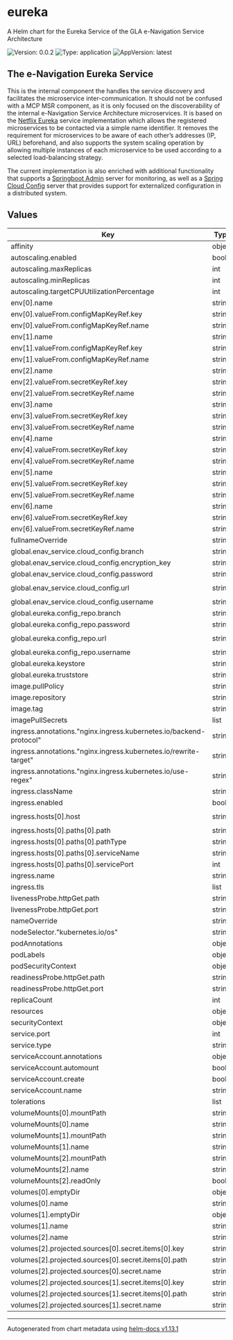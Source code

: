 # eureka

A Helm chart for the Eureka Service of the GLA e-Navigation Service Architecture

![Version: 0.0.2](https://img.shields.io/badge/Version-0.0.2-informational?style=flat-square) ![Type: application](https://img.shields.io/badge/Type-application-informational?style=flat-square) ![AppVersion: latest](https://img.shields.io/badge/AppVersion-latest-informational?style=flat-square)

## The e-Navigation Eureka Service

This is the internal component the handles the service discovery and facilitates
the microservice inter-communication. It should not be confused with a MCP MSR
component, as it is only focused on the discoverability of the internal
e-Navigation Service Architecture microservices. It is based on the
[Netflix Eureka](https://github.com/Netflix/eureka) service implementation which
allows the registered microservices to be contacted via a simple name identifier.
It removes the requirement for microservices to be aware of each other’s
addresses (IP, URL) beforehand, and also supports the system scaling operation
by allowing multiple instances of each microservice to be used according to a
selected load-balancing strategy.

The current implementation is also enriched with additional functionality that
supports a
[Springboot Admin](http://docs.spring-boot-admin.com/current/index.html)
server for monitoring, as well as a
[Spring Cloud Config](https://spring.io/projects/spring-cloud-config) server
that provides support for externalized configuration in a distributed system.

## Values

| Key | Type | Default | Description |
|-----|------|---------|-------------|
| affinity | object | `{}` |  |
| autoscaling.enabled | bool | `false` |  |
| autoscaling.maxReplicas | int | `100` |  |
| autoscaling.minReplicas | int | `1` |  |
| autoscaling.targetCPUUtilizationPercentage | int | `80` |  |
| env[0].name | string | `"ENAV_CONFIG_REPO_URL"` |  |
| env[0].valueFrom.configMapKeyRef.key | string | `"config_repo_url"` |  |
| env[0].valueFrom.configMapKeyRef.name | string | `"eureka-config"` |  |
| env[1].name | string | `"ENAV_CONFIG_REPO_BRANCH"` |  |
| env[1].valueFrom.configMapKeyRef.key | string | `"config_repo_branch"` |  |
| env[1].valueFrom.configMapKeyRef.name | string | `"eureka-config"` |  |
| env[2].name | string | `"ENAV_CONFIG_REPO_USERNAME"` |  |
| env[2].valueFrom.secretKeyRef.key | string | `"config_repo_username"` |  |
| env[2].valueFrom.secretKeyRef.name | string | `"eureka-secrets"` |  |
| env[3].name | string | `"ENAV_CONFIG_REPO_PASSWORD"` |  |
| env[3].valueFrom.secretKeyRef.key | string | `"config_repo_password"` |  |
| env[3].valueFrom.secretKeyRef.name | string | `"eureka-secrets"` |  |
| env[4].name | string | `"ENAV_CLOUD_CONFIG_USERNAME"` |  |
| env[4].valueFrom.secretKeyRef.key | string | `"config_username"` |  |
| env[4].valueFrom.secretKeyRef.name | string | `"eureka-secrets"` |  |
| env[5].name | string | `"ENAV_CLOUD_CONFIG_PASSWORD"` |  |
| env[5].valueFrom.secretKeyRef.key | string | `"config_password"` |  |
| env[5].valueFrom.secretKeyRef.name | string | `"eureka-secrets"` |  |
| env[6].name | string | `"ENAV_CONFIG_ENCRYPTION_KEY"` |  |
| env[6].valueFrom.secretKeyRef.key | string | `"config_encryption_key"` |  |
| env[6].valueFrom.secretKeyRef.name | string | `"eureka-secrets"` |  |
| fullnameOverride | string | `""` |  |
| global.enav_service.cloud_config.branch | string | `"master"` |  |
| global.enav_service.cloud_config.encryption_key | string | `"encryption_key"` |  |
| global.enav_service.cloud_config.password | string | `"enav_config_password"` |  |
| global.enav_service.cloud_config.url | string | `"http://enav-eureka.enav.svc.k8s:8761/config/"` |  |
| global.enav_service.cloud_config.username | string | `"enav_config_user"` |  |
| global.eureka.config_repo.branch | string | `"master"` |  |
| global.eureka.config_repo.password | string | `"git_password"` |  |
| global.eureka.config_repo.url | string | `"https://git.com/gla-rad/eNav-Config.git"` |  |
| global.eureka.config_repo.username | string | `"git_user"` |  |
| global.eureka.keystore | string | `""` |  |
| global.eureka.truststore | string | `""` |  |
| image.pullPolicy | string | `"Always"` |  |
| image.repository | string | `"ghcr.io/gla-rad/enav-eureka"` |  |
| image.tag | string | `""` |  |
| imagePullSecrets | list | `[]` |  |
| ingress.annotations."nginx.ingress.kubernetes.io/backend-protocol" | string | `"AUTO_HTTP"` |  |
| ingress.annotations."nginx.ingress.kubernetes.io/rewrite-target" | string | `"/$1"` |  |
| ingress.annotations."nginx.ingress.kubernetes.io/use-regex" | string | `"true"` |  |
| ingress.className | string | `"nginx"` |  |
| ingress.enabled | bool | `true` |  |
| ingress.hosts[0].host | string | `"eureka.enav-service-architecture.net"` |  |
| ingress.hosts[0].paths[0].path | string | `"/(.*)"` |  |
| ingress.hosts[0].paths[0].pathType | string | `"ImplementationSpecific"` |  |
| ingress.hosts[0].paths[0].serviceName | string | `"eureka"` |  |
| ingress.hosts[0].paths[0].servicePort | int | `8761` |  |
| ingress.name | string | `"enav-eureka-ingress"` |  |
| ingress.tls | list | `[]` |  |
| livenessProbe.httpGet.path | string | `"/actuator/health/liveness"` |  |
| livenessProbe.httpGet.port | string | `"http"` |  |
| nameOverride | string | `""` |  |
| nodeSelector."kubernetes.io/os" | string | `"linux"` |  |
| podAnnotations | object | `{}` |  |
| podLabels | object | `{}` |  |
| podSecurityContext | object | `{}` |  |
| readinessProbe.httpGet.path | string | `"/actuator/health/readiness"` |  |
| readinessProbe.httpGet.port | string | `"http"` |  |
| replicaCount | int | `1` |  |
| resources | object | `{}` |  |
| securityContext | object | `{}` |  |
| service.port | int | `8761` |  |
| service.type | string | `"ClusterIP"` |  |
| serviceAccount.annotations | object | `{}` |  |
| serviceAccount.automount | bool | `true` |  |
| serviceAccount.create | bool | `false` |  |
| serviceAccount.name | string | `""` |  |
| tolerations | list | `[]` |  |
| volumeMounts[0].mountPath | string | `"/tmp"` |  |
| volumeMounts[0].name | string | `"tmp-volume"` |  |
| volumeMounts[1].mountPath | string | `"/var/log"` |  |
| volumeMounts[1].name | string | `"log-volume"` |  |
| volumeMounts[2].mountPath | string | `"/ssl"` |  |
| volumeMounts[2].name | string | `"ssl-volume"` |  |
| volumeMounts[2].readOnly | bool | `true` |  |
| volumes[0].emptyDir | object | `{}` |  |
| volumes[0].name | string | `"tmp-volume"` |  |
| volumes[1].emptyDir | object | `{}` |  |
| volumes[1].name | string | `"log-volume"` |  |
| volumes[2].name | string | `"ssl-volume"` |  |
| volumes[2].projected.sources[0].secret.items[0].key | string | `"keystore"` |  |
| volumes[2].projected.sources[0].secret.items[0].path | string | `"keystore.jks"` |  |
| volumes[2].projected.sources[0].secret.name | string | `"eureka-secrets"` |  |
| volumes[2].projected.sources[1].secret.items[0].key | string | `"truststore"` |  |
| volumes[2].projected.sources[1].secret.items[0].path | string | `"truststore.jks"` |  |
| volumes[2].projected.sources[1].secret.name | string | `"eureka-secrets"` |  |

----------------------------------------------
Autogenerated from chart metadata using [helm-docs v1.13.1](https://github.com/norwoodj/helm-docs/releases/v1.13.1)